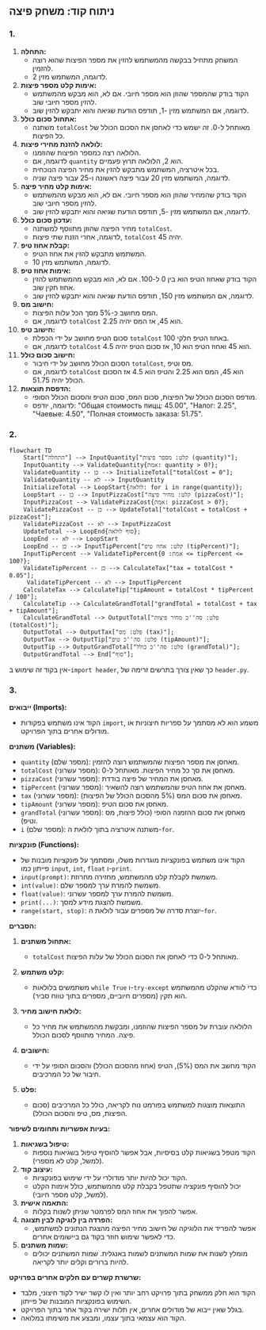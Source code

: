 ## ניתוח קוד: משחק פיצה

### 1. <algorithm>

1.  **התחלה:**
    -   המשחק מתחיל בבקשה מהמשתמש להזין את מספר הפיצות שהוא רוצה להזמין.
    -   לדוגמה, המשתמש מזין 2.
2.  **אימות קלט מספר פיצות:**
    -   הקוד בודק שהמספר שהוזן הוא מספר חיובי. אם לא, הוא מבקש מהמשתמש להזין מספר חיובי שוב.
    -   לדוגמה, אם המשתמש מזין -1, תודפס הודעת שגיאה והוא יתבקש להזין שוב.
3.  **אתחול סכום כולל:**
    -   משתנה `totalCost` מאותחל ל-0. זה ישמש כדי לאחסן את הסכום הכולל של כל הפיצות.
4.  **לולאה להזנת מחירי פיצות:**
    -   הלולאה רצה כמספר הפיצות שהוזמנו.
    -   לדוגמה, אם `quantity` הוא 2, הלולאה תרוץ פעמיים.
    -   בכל איטרציה, המשתמש מתבקש להזין את מחיר הפיצה הנוכחית.
    -   לדוגמה, המשתמש מזין 20 עבור פיצה ראשונה ו-25 עבור פיצה שניה.
5.  **אימות קלט מחיר פיצה:**
    -   הקוד בודק שהמחיר שהוזן הוא מספר חיובי. אם לא, הוא מבקש מהמשתמש להזין מספר חיובי שוב.
    -   לדוגמה, אם המשתמש מזין -5, תודפס הודעת שגיאה והוא יתבקש להזין שוב.
6.  **עדכון סכום כולל:**
    -   מחיר הפיצה שהוזן מתווסף למשתנה `totalCost`.
    -   לדוגמה, אחרי הזנת שתי פיצות, `totalCost` יהיה 45.
7.  **קבלת אחוז טיפ:**
    -   המשתמש מתבקש להזין את אחוז הטיפ.
    -   לדוגמה, המשתמש מזין 10.
8.  **אימות אחוז טיפ:**
    -   הקוד בודק שאחוז הטיפ הוא בין 0 ל-100. אם לא, הוא מבקש מהמשתמש להזין אחוז תקין שוב.
    -   לדוגמה, אם המשתמש מזין 150, תודפס הודעת שגיאה והוא יתבקש להזין שוב.
9.  **חישוב מס:**
    -   המס מחושב כ-5% מסך הכל עלות הפיצות.
    -   לדוגמה, אם `totalCost` הוא 45, אז המס יהיה 2.25.
10. **חישוב טיפ:**
    -   סכום הטיפ מחושב על ידי הכפלת `totalCost` באחוז הטיפ חלקי 100.
    -    לדוגמה, אם `totalCost` הוא 45 ואחוז הטיפ הוא 10, אז סכום הטיפ יהיה 4.5.
11. **חישוב סכום כולל:**
    -   הסכום הכולל מחושב על ידי חיבור `totalCost`, מס וטיפ.
    -   לדוגמה, אם `totalCost` הוא 45, המס הוא 2.25 והטיפ הוא 4.5 אז הסכום הכולל יהיה 51.75.
12. **הדפסת תוצאות:**
    -   מודפס הסכום הכולל של הפיצות, סכום המס, סכום הטיפ והסכום הכולל הסופי.
    -   לדוגמה, יודפס: "Общая стоимость пицц: 45.00", "Налог: 2.25", "Чаевые: 4.50", "Полная стоимость заказа: 51.75".

### 2. <mermaid>

```mermaid
flowchart TD
    Start["התחלה"] --> InputQuantity["קלט: מספר פיצות (quantity)"];
    InputQuantity --> ValidateQuantity{אמת: quantity > 0?};
    ValidateQuantity -- כן --> InitializeTotal["totalCost = 0"];
    ValidateQuantity -- לא --> InputQuantity
    InitializeTotal --> LoopStart{לולאה: for i in range(quantity)};
    LoopStart -- כן --> InputPizzaCost["קלט: מחיר פיצה (pizzaCost)"];
    InputPizzaCost --> ValidatePizzaCost{אמת: pizzaCost > 0?};
    ValidatePizzaCost -- כן --> UpdateTotal["totalCost = totalCost + pizzaCost"];
    ValidatePizzaCost -- לא --> InputPizzaCost
    UpdateTotal --> LoopEnd{סוף לולאה};
    LoopEnd -- לא --> LoopStart
    LoopEnd -- כן --> InputTipPercent["קלט: אחוז טיפ (tipPercent)"];
    InputTipPercent --> ValidateTipPercent{אמת: 0 <= tipPercent <= 100?};
    ValidateTipPercent -- כן --> CalculateTax["tax = totalCost * 0.05"];
     ValidateTipPercent -- לא --> InputTipPercent
    CalculateTax --> CalculateTip["tipAmount = totalCost * tipPercent / 100"];
    CalculateTip --> CalculateGrandTotal["grandTotal = totalCost + tax + tipAmount"];
    CalculateGrandTotal --> OutputTotal["פלט: סה''כ מחיר פיצות (totalCost)"];
    OutputTotal --> OutputTax["פלט: מס (tax)"];
    OutputTax --> OutputTip["פלט: סה''כ טיפ (tipAmount)"];
    OutputTip --> OutputGrandTotal["פלט: סה''כ כולל (grandTotal)"];
    OutputGrandTotal --> End["סוף"];
```

אין בקוד זה שימוש ב-`import header`, כך שאין צורך בתרשים זרימה של `header.py`.

### 3. <explanation>

**ייבואים (Imports):**

*   הקוד אינו משתמש בפקודות `import`, משמע הוא לא מסתמך על ספריות חיצוניות או מודולים אחרים בתוך הפרויקט.

**משתנים (Variables):**

*   `quantity` (מספר שלם): מאחסן את מספר הפיצות שהמשתמש רוצה להזמין.
*   `totalCost` (מספר עשרוני): מאחסן את סך כל מחיר הפיצות. מאותחל ל-0.
*   `pizzaCost` (מספר עשרוני): מאחסן את המחיר של פיצה בודדת.
*   `tipPercent` (מספר עשרוני): מאחסן את אחוז הטיפ שהמשתמש רוצה להשאיר.
*    `tax` (מספר עשרוני): מאחסן את סכום המס (5% מהסכום הכולל של הפיצות).
*    `tipAmount` (מספר עשרוני): מאחסן את סכום הטיפ.
*   `grandTotal` (מספר עשרוני): מאחסן את סכום ההזמנה הסופי (כולל פיצות, מס וטיפ).
*   `i` (מספר שלם): משתנה איטרציה בתוך לולאת ה-`for`.

**פונקציות (Functions):**

*   הקוד אינו משתמש בפונקציות מוגדרות משלו, ומסתמך על פונקציות מובנות של פייתון כמו `input`, `int`, `float` ו-`print`.
*   `input(prompt)`: משמשת לקבלת קלט מהמשתמש, מחזירה מחרוזת.
*   `int(value)`: משמשת להמרת ערך למספר שלם.
*   `float(value)`: משמשת להמרת ערך למספר עשרוני.
*   `print(...)`: משמשת להצגת מידע למסך.
*   `range(start, stop)`: יוצרת סדרה של מספרים עבור לולאת ה-`for`.

**הסברים:**

1.  **אתחול משתנים:**
    *   `totalCost` מאותחל ל-0 כדי לאחסן את הסכום הכולל של עלות הפיצות.

2.  **קלט משתמש:**
    *   משתמשים בלולאות `while True` ו-`try-except` כדי לוודא שהקלט מהמשתמש הוא תקין (מספרים חיוביים, מספרים בתוך טווח סביר).

3.  **לולאת חישוב מחיר:**
    *   הלולאה עוברת על מספר הפיצות שהוזמנו, ומבקשת מהמשתמש את מחיר כל פיצה. המחיר מתווסף לסכום הכולל.

4.  **חישובים:**
    *   הקוד מחשב את המס (5%), הטיפ (אחוז מהסכום הכולל) והסכום הסופי על ידי חיבור של כל המרכיבים.

5.  **פלט:**
    *   התוצאות מוצגות למשתמש בפורמט נוח לקריאה, כולל כל המרכיבים (סכום הפיצות, מס, טיפ והסכום הכולל).

**בעיות אפשריות ותחומים לשיפור:**

1.  **טיפול בשגיאות:**
    *   הקוד מטפל בשגיאות קלט בסיסיות, אבל אפשר להוסיף טיפול בשגיאות נוספות (למשל, קלט לא מספרי).
2.  **עיצוב קוד:**
    *   הקוד יכול להיות יותר מודולרי על ידי שימוש בפונקציות.
    *   יכול להוסיף פונקציה שתטפל בקבלת קלט מהמשתמש, כולל אימות הקלט (למשל, קלט מספר חיובי).
3.  **התאמה אישית:**
    *   אפשר להפוך את אחוז המס לפרמטר שניתן לשנות בקלות.
4.  **הפרדה בין לוגיקה לבין תצוגה:**
    *  אפשר להפריד את הלוגיקה של חישוב מחיר הפיצה מהצגת הנתונים למשתמש, כדי לאפשר שימוש חוזר בקוד גם ביישומים אחרים.
5. **שמות משתנים:**
    * מומלץ לשנות את שמות המשתנים לשמות באנגלית. שמות המשתנים יכולים להיות ברורים וקלים יותר לקריאה.

**שרשרת קשרים עם חלקים אחרים בפרויקט:**
* הקוד הוא חלק ממשחק בתוך פרויקט רחב יותר ואין לו קשר ישיר לקוד חיצוני, מלבד השימוש בפונקציות המובנות של פייתון.
* בגלל שאין ייבוא של מודולים אחרים, אין תלות ישירה בקוד אחר בתוך הפרויקט.
* הקוד הוא עצמאי בתוך עצמו, ומבצע את משימתו במלואה.